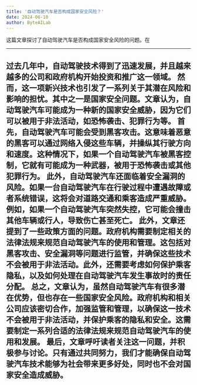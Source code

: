 ```yaml
---
title: '自动驾驶汽车是否构成国家安全风险？'
date: 2024-06-10
author: ByteAILab
---
```


这篇文章探讨了自动驾驶汽车是否构成国家安全风险的问题。在

---
过去几年中，自动驾驶技术得到了迅速发展，并且越来越多的公司和政府机构开始投资和推广这一领域。
然而，这一项新兴技术也引发了一系列关于其潜在风险和影响的担忧。其中之一是国家安全问题。文章认为，自动驾驶汽车可能成为一种新的国家安全威胁，因为它们可以被用于非法活动，如恐怖袭击、犯罪行为等。
首先，自动驾驶汽车可能会受到黑客攻击。这意味着恶意的黑客可以通过网络入侵这些车辆，并操纵其行驶方向和速度。这种情况下，如果一个自动驾驶汽车被黑客控制，它就有可能成为一种武器，被用于恐怖袭击或其他犯罪行为。
此外，自动驾驶汽车还面临着安全漏洞的风险。如果一台自动驾驶汽车在行驶过程中遭遇故障或者系统错误，这将会对道路交通和乘客造成严重威胁。例如，如果一个自动驾驶汽车突然失控，它可能会撞击其他车辆或行人，导致伤亡甚至死亡。
此外，文章还提到了一些政策方面的问题。政府机构需要制定相关的法律法规来规范自动驾驶汽车的使用和管理。这包括对黑客攻击、安全漏洞等问题进行监管，并确保这些技术不会被用于非法活动。此外，还需要考虑如何保护乘客隐私，以及如何处理在自动驾驶汽车发生事故时的责任分配。
总之，文章认为，虽然自动驾驶汽车有很多潜在优势，但也存在一些国家安全风险。政府机构和相关公司应该密切合作，加强监管和管理，以确保这一技术不会被用于非法活动，并保护乘客的隐私和安全。这需要制定一系列合适的法律法规来规范自动驾驶汽车的使用和发展。
最后，文章呼吁读者关注这一问题，并积极参与讨论。只有通过共同努力，我们才能确保自动驾驶汽车技术能够为社会带来更多好处，同时也不会对国家安全造成威胁。
---

